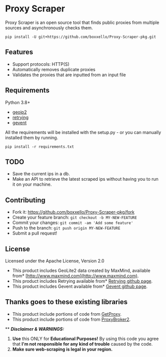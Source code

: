 # Proxy Scraper 
Proxy Scraper is an open source tool that finds public proxies from multiple sources and asynchronously checks them.


```
pip install -U git+https://github.com/boxxello/Proxy-Scraper-pkg.git
```

Features
--------
-   Support protocols: HTTP(S)
-   Automatically removes duplicate proxies
-   Validates the proxies that are inputted from an input file

Requirements
------------

Python 3.8+
-   [geoip2](https://pypi.org/project/geoip2/)
-   [retrying](https://pypi.org/project/retrying/)
-   [gevent](https://pypi.org/project/gevent/)

All the requirements will be installed with the setup.py - or you can manually installed them by running.

```
pip install -r requirements.txt
```


TODO
----
-   Save the current ips in a db.
-   Make an API to retrieve the latest scraped ips without having you to run it on your machine.


Contributing
-------------

-   Fork it: <https://github.com/boxxello/Proxy-Scraper-pkg/fork>
-   Create your feature branch: `git checkout -b MY-NEW-FEATURE`
-   Commit your changes: `git commit -am 'Add some feature'`
-   Push to the branch: `git push origin MY-NEW-FEATURE`
-   Submit a pull request!

License
-------------

Licensed under the Apache License, Version 2.0

-   This product includes GeoLite2 data created by MaxMind, available from* [http://www.maxmind.com](http://www.maxmind.com).
-   This product includes Retrying available from* [Retrying github page](https://github.com/rholder/retrying).
-   This product includes Gevent available from* [Gevent github page](https://github.com/gevent/gevent).

Thanks goes to these existing libraries
-------------

-   This product include portions of code from [GetProxy](https://github.com/ywang-wnlo/getproxy).
-   This product include portions of code from [ProxyBroker2](https://github.com/bluet/proxybroker2).


** **_Disclaimer & WARNINGS:_**

1. **Use** this ONLY for **Educational Purposes!** By using this code you agree
   that **I'm not responsible for any kind of trouble** caused by the code. <br>
2. **Make sure web-scraping is legal in your region.**

